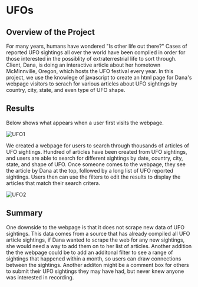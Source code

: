 # UFOs
## Overview of the Project
For many years, humans have wondered "Is other life out there?" Cases of reported UFO sightings all over the world have been complied in order for those interested in the possiblity of extraterrestrial life to sort through. Client, Dana, is doing an interactive article about her hometown McMinnville, Oregon, which hosts the UFO festival every year. In this project, we use the knowlege of javascript to create an html page for Dana's webpage visitors to serach for various articles about UFO sightings by country, city, state, and even type of UFO shape. 
## Results 
Below shows what appears when a user first visits the webpage. 

![UFO1](https://user-images.githubusercontent.com/75647359/109432422-b1ea1a80-79d0-11eb-8091-637769afbfff.png)

We created a webpage for users to search through thousands of articles of UFO sightings. Hundred of articles have been created from UFO sightings, and users are able to search for different sightings by date, country, city, state, and shape of UFO. Once someone comes to the webpage, they see the article by Dana at the top, followed by a long list of UFO reported sightings. Users then can use the filters to edit the results to display the articles that match their search critera. 

![UFO2](https://user-images.githubusercontent.com/75647359/109432357-5ae44580-79d0-11eb-936e-dc6ebb98ee8c.png)

## Summary
One downside to the webpage is that it does not scrape new data of UFO sightings. This data comes from a source that has already compiled all UFO article sightings, if Dana wanted to scrape the web for any new sightings, she would need a way to add them on to her list of articles. Another addition the the webpage could be to add an additonal filter to see a range of sightings that happened within a month, so users can draw connections between the sightings. Another additon might be a comment box for others to submit their UFO sightings they may have had, but never knew anyone was interested in recording. 
